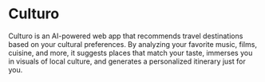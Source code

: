 # Culturo
Culturo is an AI-powered web app that recommends travel destinations based on your cultural preferences. By analyzing your favorite music, films, cuisine, and more, it suggests places that match your taste, immerses you in visuals of local culture, and generates a personalized itinerary just for you. 
